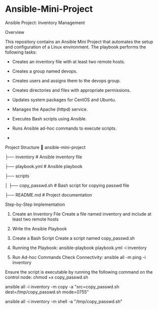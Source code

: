 # Ansible-Mini-Project
Ansible Project: Inventory Management

Overview

This repository contains an Ansible Mini Project that automates the setup and configuration of a Linux environment. The playbook performs the following tasks:

- Creates an inventory file with at least two remote hosts.

- Creates a group named devops.

- Creates users and assigns them to the devops group.

- Creates directories and files with appropriate permissions.

- Updates system packages for CentOS and Ubuntu.

- Manages the Apache (httpd) service.

- Executes Bash scripts using Ansible.

- Runs Ansible ad-hoc commands to execute scripts.
- 

Project Structure
📁 ansible-mini-project

 ├── inventory            # Ansible inventory file
 
 ├── playbook.yml         # Ansible playbook
 
 ├── scripts
 
 │  ├── copy_passwd.sh   # Bash script for copying passwd file
 
 ├── README.md            # Project documentation

 Step-by-Step Implementation

1. Create an Inventory File
Create a file named inventory and include at least two remote hosts

2. Write the Ansible Playbook

3. Create a Bash Script
Create a script named copy_passwd.sh

4. Running the Playbook:
ansible-playbook playbook.yml -i inventory

5. Run Ad-hoc Commands
Check Connectivity:
ansible all -m ping -i inventory

Ensure the script is executable by running the following command on the control node:
chmod +x copy_passwd.sh

ansible all -i inventory -m copy -a "src=copy_passwd.sh dest=/tmp/copy_passwd.sh mode=0755" 

ansible all -i inventory -m shell -a "/tmp/copy_passwd.sh" 

